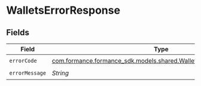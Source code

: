 # WalletsErrorResponse


## Fields

| Field                                                                                                                         | Type                                                                                                                          | Required                                                                                                                      | Description                                                                                                                   |
| ----------------------------------------------------------------------------------------------------------------------------- | ----------------------------------------------------------------------------------------------------------------------------- | ----------------------------------------------------------------------------------------------------------------------------- | ----------------------------------------------------------------------------------------------------------------------------- |
| `errorCode`                                                                                                                   | [com.formance.formance_sdk.models.shared.WalletsErrorResponseErrorCode](../../models/shared/WalletsErrorResponseErrorCode.md) | :heavy_check_mark:                                                                                                            | N/A                                                                                                                           |
| `errorMessage`                                                                                                                | *String*                                                                                                                      | :heavy_check_mark:                                                                                                            | N/A                                                                                                                           |